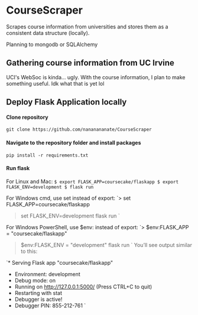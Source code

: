 # CourseScraper
Scrapes course information from universities and stores them as a consistent data structure (locally).

Planning to mongodb or SQLAlchemy

## Gathering course information from UC Irvine
UCI's WebSoc is kinda... ugly. With the course information, I plan to make something useful. Idk what that is yet lol


## Deploy Flask Application locally
#### Clone repository
`git clone https://github.com/nananananate/CourseScraper`

#### Navigate to the repository folder and install packages
`pip install -r requirements.txt`

#### Run flask
For Linux and Mac:
`$ export FLASK_APP=coursecake/flaskapp
$ export FLASK_ENV=development
$ flask run
`

For Windows cmd, use set instead of export:
`> set FLASK_APP=coursecake/flaskapp
> set FLASK_ENV=development
> flask run
`

For Windows PowerShell, use $env: instead of export:
`> $env:FLASK_APP = "coursecake/flaskapp"
> $env:FLASK_ENV = "development"
> flask run
`
You’ll see output similar to this:

`* Serving Flask app "coursecake/flaskapp"
* Environment: development
* Debug mode: on
* Running on http://127.0.0.1:5000/ (Press CTRL+C to quit)
* Restarting with stat
* Debugger is active!
* Debugger PIN: 855-212-761
`
